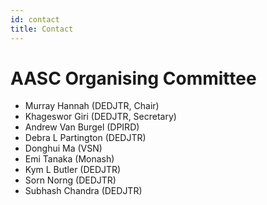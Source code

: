 ```yaml
---
id: contact
title: Contact
---
```


# AASC Organising Committee

* Murray Hannah (DEDJTR, Chair)
* Khageswor Giri (DEDJTR, Secretary)
* Andrew Van Burgel (DPIRD)
* Debra L Partington (DEDJTR)
* Donghui Ma (VSN)
* Emi Tanaka (Monash)
* Kym L Butler (DEDJTR)
* Sorn Norng (DEDJTR)
* Subhash Chandra (DEDJTR)
